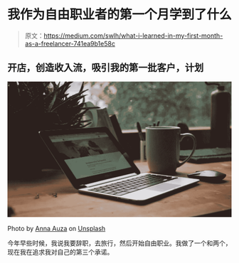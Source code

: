 # 我作为自由职业者的第一个月学到了什么

> 原文：<https://medium.com/swlh/what-i-learned-in-my-first-month-as-a-freelancer-741ea9b1e58c>

## 开店，创造收入流，吸引我的第一批客户，计划

![](img/71526cffc7ccc56cabcd0e4ce3a095b7.png)

Photo by [Anna Auza](https://unsplash.com/@annaauza?utm_source=unsplash&utm_medium=referral&utm_content=creditCopyText) on [Unsplash](https://unsplash.com/search/photos/freelancing?utm_source=unsplash&utm_medium=referral&utm_content=creditCopyText)

今年早些时候，我说我要辞职，去旅行，然后开始自由职业。我做了一个和两个，现在我在追求我对自己的第三个承诺。